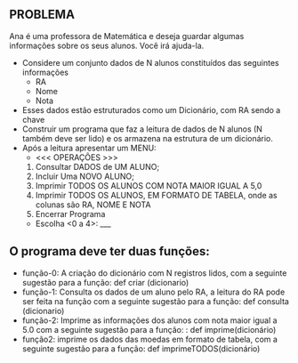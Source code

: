 ## PROBLEMA

Ana é uma professora de Matemática e deseja guardar algumas informações sobre os seus alunos. Você irá
ajuda-la.

- Considere um conjunto dados de N alunos constituídos das seguintes informações
  - RA
  - Nome
  - Nota
- Esses dados estão estruturados como um Dicionário, com RA sendo a chave
- Construir um programa que faz a leitura de dados de N alunos (N também deve ser lido) e os armazena
na estrutura de um dicionário.
- Após a leitura apresentar um MENU:
  - <<< OPERAÇÕES >>>
   1. Consultar DADOS de UM ALUNO;
   2. Incluir Uma NOVO ALUNO;
   3. Imprimir TODOS OS ALUNOS COM NOTA MAIOR IGUAL A 5,0
   4. Imprimir TODOS OS ALUNOS, EM FORMATO DE TABELA, onde as colunas são RA, NOME E
NOTA
   0. Encerrar Programa
  - Escolha <0 a 4>: ___

## O programa deve ter duas funções:

- função-0: A criação do dicionário com N registros lidos, com a seguinte sugestão para a função: def
criar (dicionario)
- função-1: Consulta os dados de um aluno pelo RA, a leitura do RA pode ser feita na função com a
seguinte sugestão para a função: def consulta (dicionario)
- função-2: Imprime as informações dos alunos com nota maior igual a 5.0 com a seguinte sugestão para
a função: : def imprime(dicionário)
- função2: imprime os dados das moedas em formato de tabela, com a seguinte sugestão para a função:
def imprimeTODOS(dicionário)
